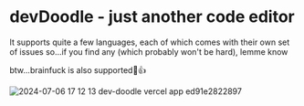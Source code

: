 # devDoodle - just another code editor

It supports quite a few languages, each of which comes with their own set of issues so...if you find any (which probably won't be hard), lemme know

btw...brainfuck is also supported🗿👍

![2024-07-06 17 12 13 dev-doodle vercel app ed91e2822897](https://github.com/Code-XT/devDoodle/assets/73749494/04265e40-ddd6-43a9-97f3-d1226b8bac6b)
